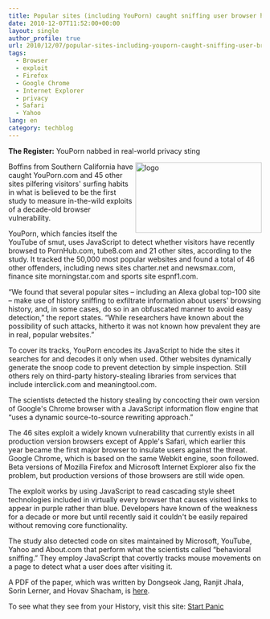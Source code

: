 ```yaml
---
title: Popular sites (including YouPorn) caught sniffing user browser history
date: 2010-12-07T11:52:00+00:00
layout: single
author_profile: true
url: 2010/12/07/popular-sites-including-youporn-caught-sniffing-user-browser-history/
tags:
  - Browser
  - exploit
  - Firefox
  - Google Chrome
  - Internet Explorer
  - privacy
  - Safari
  - Yahoo
lang: en
category: techblog
---
```

**The Register:** YouPorn nabbed in real-world privacy sting

[<img title="logo" border="0" alt="logo" align="right" src="http://lh4.ggpht.com/_vaUVXcmC3OI/TP4ZED_pVRI/AAAAAAAADZU/Z-K0uBv2Fm0/logo_thumb%5B9%5D.png?imgmax=800" width="251" height="140" />](http://lh5.ggpht.com/_vaUVXcmC3OI/TP4ZCAqGYcI/AAAAAAAADZQ/JMAMXV1GsnU/s1600-h/logo%5B11%5D.png)Boffins from Southern California have caught YouPorn.com and 45 other sites pilfering visitors' surfing habits in what is believed to be the first study to measure in-the-wild exploits of a decade-old browser vulnerability.

YouPorn, which fancies itself the YouTube of smut, uses JavaScript to detect whether visitors have recently browsed to PornHub.com, tube8.com and 21 other sites, according to the study. It tracked the 50,000 most popular websites and found a total of 46 other offenders, including news sites charter.net and newsmax.com, finance site morningstar.com and sports site espnf1.com.

“We found that several popular sites – including an Alexa global top-100 site – make use of history sniffing to exfiltrate information about users' browsing history, and, in some cases, do so in an obfuscated manner to avoid easy detection,” the report states. “While researchers have known about the possibility of such attacks, hitherto it was not known how prevalent they are in real, popular websites.”

To cover its tracks, YouPorn encodes its JavaScript to hide the sites it searches for and decodes it only when used. Other websites dynamically generate the snoop code to prevent detection by simple inspection. Still others rely on third-party history-stealing libraries from services that include interclick.com and meaningtool.com.

The scientists detected the history stealing by concocting their own version of Google's Chrome browser with a JavaScript information flow engine that “uses a dynamic source-to-source rewriting approach.”

The 46 sites exploit a widely known vulnerability that currently exists in all production version browsers except of Apple's Safari, which earlier this year became the first major browser to insulate users against the threat. Google Chrome, which is based on the same Webkit engine, soon followed. Beta versions of Mozilla Firefox and Microsoft Internet Explorer also fix the problem, but production versions of those browsers are still wide open.

The exploit works by using JavaScript to read cascading style sheet technologies included in virtually every browser that causes visited links to appear in purple rather than blue. Developers have known of the weakness for a decade or more but until recently said it couldn't be easily repaired without removing core functionality.

The study also detected code on sites maintained by Microsoft, YouTube, Yahoo and About.com that perform what the scientists called “behavioral sniffing.” They employ JavaScript that covertly tracks mouse movements on a page to detect what a user does after visiting it.

A PDF of the paper, which was written by Dongseok Jang, Ranjit Jhala, Sorin Lerner, and Hovav Shacham, is [here](http://cseweb.ucsd.edu/~d1jang/papers/ccs10.pdf).

To see what they see from your History, visit this site: <a href="http://startpanic.com/" target="_blank">Start Panic</a>